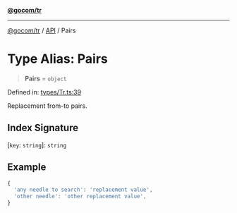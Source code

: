 [**@gocom/tr**](../README.md)

***

[@gocom/tr](../README.md) / [API](../Public/API.md) / Pairs

# Type Alias: Pairs

> **Pairs** = `object`

Defined in: [types/Tr.ts:39](https://github.com/gocom/tr/blob/d1cdf18c31ac4b32e79ec7cd72ce35ccce9ca59b/src/types/Tr.ts#L39)

Replacement from-to pairs.

## Index Signature

\[`key`: `string`\]: `string`

## Example

```ts
{
  'any needle to search': 'replacement value',
  'other needle': 'other replacement value',
}
```
